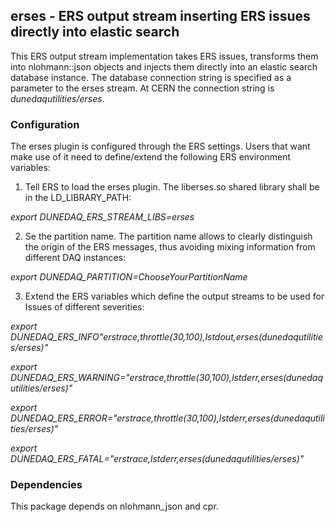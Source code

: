 ## erses - ERS output stream inserting ERS issues directly into elastic search
This ERS output stream implementation takes ERS issues, transforms them into nlohmann::json objects and injects them directly into an elastic search database instance. The database connection string is specified as a parameter to the erses stream. At CERN the connection string is _dunedaqutilities/erses_.

### Configuration
The erses plugin is configured through the ERS settings. Users that want make use of it need to define/extend the following ERS environment variables:
1. Tell ERS to load the erses plugin. The liberses.so shared library shall be in the LD_LIBRARY_PATH:

_export  DUNEDAQ_ERS_STREAM_LIBS=erses_

2. Se the partition name. The partition name allows to clearly distinguish the origin of the ERS messages, thus avoiding mixing information from different DAQ instances:

_export DUNEDAQ_PARTITION=ChooseYourPartitionName_

3. Extend the ERS variables which define the output streams to be used for Issues of different severities:
  
_export DUNEDAQ_ERS_INFO"erstrace,throttle(30,100),lstdout,erses(dunedaqutilities/erses)"_

_export DUNEDAQ_ERS_WARNING="erstrace,throttle(30,100),lstderr,erses(dunedaqutilities/erses)"_

_export DUNEDAQ_ERS_ERROR="erstrace,throttle(30,100),lstderr,erses(dunedaqutilities/erses)"_

_export DUNEDAQ_ERS_FATAL="erstrace,lstderr,erses(dunedaqutilities/erses)"_

### Dependencies
This package depends on nlohmann_json and cpr. 
